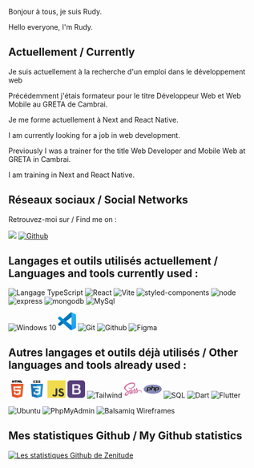 Bonjour à tous, je suis Rudy.

Hello everyone, I'm Rudy.

## Actuellement / Currently
Je suis actuellement à la recherche d'un emploi dans le développement web

Précédemment j'étais formateur pour le titre Développeur Web et Web Mobile au GRETA de Cambrai.

Je me forme actuellement à Next and React Native.



I am currently looking for a job in web development.

Previously I was a trainer for the title Web Developer and Mobile Web at GRETA in Cambrai.

I am training in Next and React Native.

## Réseaux sociaux / Social Networks
Retrouvez-moi sur / Find me on :
<p>
<a href="https://www.linkedin.com/in/rudy-mollet/"><img src="https://upload.wikimedia.org/wikipedia/commons/thumb/c/ca/LinkedIn_logo_initials.png/768px-LinkedIn_logo_initials.png" width="7%"></a>
  <a href="https://github.com/Zenitude"><img src="https://cdn-icons-png.flaticon.com/512/25/25231.png" width="7%" alt="Github"></a>
</p>


## Langages et outils utilisés actuellement / Languages and tools currently used :
<p>
<img src="https://brandeps.com/icon-download/T/Typescript-icon-vector-02.svg" width="7%" alt="Langage TypeScript">
<img src="https://github.com/Zenitude/Zenitude/assets/91132260/458ba8e8-a4ad-4217-9cd8-f0268a168297" width="7%" alt="React">
<img src="https://vitejs.dev/logo-with-shadow.png" width="7%" alt="Vite">
<img src="https://miro.medium.com/v2/resize:fit:480/1*Iohnw2aOQ5EBghVoqKA7VA.png" width="7%" alt="styled-components">
<img src="https://cdn-icons-png.flaticon.com/512/5968/5968322.png" width="7%" alt="node">
<img src="https://avatars.githubusercontent.com/u/5658226?s=48&v=4" width="7%" alt="express">
<img src="https://cdn.iconscout.com/icon/free/png-256/free-mongodb-2-1175137.png" width="7%" alt="mongodb">
<img src="https://upload.wikimedia.org/wikipedia/fr/thumb/6/62/MySQL.svg/1200px-MySQL.svg.png" width="7%" alt="MySql">
</p>
<p>
<img src="https://upload.wikimedia.org/wikipedia/commons/thumb/5/5f/Windows_logo_-_2012.svg/2048px-Windows_logo_-_2012.svg.png" width="7%" alt="Windows 10">
<img src="https://raw.githubusercontent.com/github/explore/80688e429a7d4ef2fca1e82350fe8e3517d3494d/topics/visual-studio-code/visual-studio-code.png" width="7%" alt="Visual Studio Code">
<img src="https://digitheo.fr/technobelt/gitlogo.png" width="7%" alt="Git">
<img src="https://cdn-icons-png.flaticon.com/512/25/25231.png" width="7%" alt="Github">
<img src="https://upload.wikimedia.org/wikipedia/commons/3/33/Figma-logo.svg" width="5%" alt="Figma">
</p>


## Autres langages et outils déjà utilisés / Other languages and tools already used : 
<p>
<img src="https://raw.githubusercontent.com/github/explore/80688e429a7d4ef2fca1e82350fe8e3517d3494d/topics/html/html.png" width="7%" alt="HTML">
<img src="https://raw.githubusercontent.com/github/explore/80688e429a7d4ef2fca1e82350fe8e3517d3494d/topics/css/css.png" width="7%" alt="CSS">
<img src="https://raw.githubusercontent.com/github/explore/80688e429a7d4ef2fca1e82350fe8e3517d3494d/topics/javascript/javascript.png" width="7%" alt="JavaScript">
<img src="https://raw.githubusercontent.com/github/explore/80688e429a7d4ef2fca1e82350fe8e3517d3494d/topics/bootstrap/bootstrap.png" width="7%" alt="Bootstrap">
<img src="https://shadowblood.gallerycdn.vsassets.io/extensions/shadowblood/tailwind-moon/3.0.2/1673948732518/Microsoft.VisualStudio.Services.Icons.Default" width="7%" alt="Tailwind">
<img src="https://raw.githubusercontent.com/github/explore/80688e429a7d4ef2fca1e82350fe8e3517d3494d/topics/sass/sass.png" width="7%" alt="Sass">
<img src="https://raw.githubusercontent.com/github/explore/ccc16358ac4530c6a69b1b80c7223cd2744dea83/topics/php/php.png" width="7%" alt="PHP">
<img src="https://www.freeiconspng.com/thumbs/sql-server-icon-png/sql-file-icon-0.png" width="7%" alt="SQL">
<img src="https://www.scottbrady91.com/img/logos/dart.svg" width="7%" alt="Dart">
<img src="https://blog.jeremylandon.com/images/logo/flutter.png" width="7%" alt="Flutter">
</p>
<p>
<img src="https://upload.wikimedia.org/wikipedia/commons/thumb/a/ab/Logo-ubuntu_cof-orange-hex.svg/2048px-Logo-ubuntu_cof-orange-hex.svg.png" width="7%" alt="Ubuntu"> 
<img src="https://upload.wikimedia.org/wikipedia/commons/9/95/PhpMyAdmin_logo.png" width="7%" alt="PhpMyAdmin">
<img src="https://balsamiq.com/assets/company/brandassets/smileyface-transparent-1080x1080.png" width="7%" alt="Balsamiq Wireframes">
</p>


## Mes statistiques Github / My Github statistics
[![Les statistiques Github de Zenitude](https://github-readme-stats.vercel.app/api?username=Zenitude)](https://github.com/Zenitude/github-readme-stats&theme=dark)


